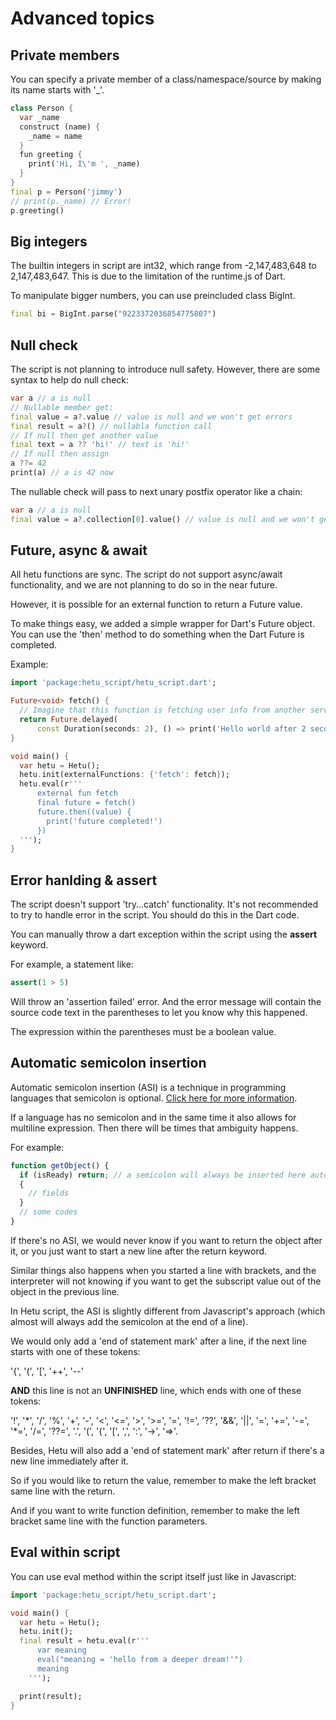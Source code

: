 # Advanced topics

## Private members

You can specify a private member of a class/namespace/source by making its name starts with '\_'.

```dart
class Person {
  var _name
  construct (name) {
    _name = name
  }
  fun greeting {
    print('Hi, I\'m ', _name)
  }
}
final p = Person('jimmy')
// print(p._name) // Error!
p.greeting()
```

## Big integers

The builtin integers in script are int32, which range from -2,147,483,648 to 2,147,483,647. This is due to the limitation of the runtime.js of Dart.

To manipulate bigger numbers, you can use preincluded class BigInt.

```dart
final bi = BigInt.parse("9223372036854775807")
```

## Null check

The script is not planning to introduce null safety. However, there are some syntax to help do null check:

```dart
var a // a is null
// Nullable member get:
final value = a?.value // value is null and we won't get errors
final result = a?() // nullabla function call
// If null then get another value
final text = a ?? 'hi!' // text is 'hi!'
// If null then assign
a ??= 42
print(a) // a is 42 now
```

The nullable check will pass to next unary postfix operator like a chain:

```dart
var a // a is null
final value = a?.collection[0].value() // value is null and we won't get errors
```

## Future, async & await

All hetu functions are sync. The script do not support async/await functionality, and we are not planning to do so in the near future.

However, it is possible for an external function to return a Future value.

To make things easy, we added a simple wrapper for Dart's Future object. You can use the 'then' method to do something when the Dart Future is completed.

Example:

```dart
import 'package:hetu_script/hetu_script.dart';

Future<void> fetch() {
  // Imagine that this function is fetching user info from another service or database.
  return Future.delayed(
      const Duration(seconds: 2), () => print('Hello world after 2 seconds!'));
}

void main() {
  var hetu = Hetu();
  hetu.init(externalFunctions: {'fetch': fetch});
  hetu.eval(r'''
      external fun fetch
      final future = fetch()
      future.then((value) {
        print('future completed!')
      })
  ''');
}
```

## Error hanlding & assert

The script doesn't support 'try...catch' functionality. It's not recommended to try to handle error in the script. You should do this in the Dart code.

You can manually throw a dart exception within the script using the **assert** keyword.

For example, a statement like:

```dart
assert(1 > 5)
```

Will throw an 'assertion failed' error. And the error message will contain the source code text in the parentheses to let you know why this happened.

The expression within the parentheses must be a boolean value.

## Automatic semicolon insertion

Automatic semicolon insertion (ASI) is a technique in programming languages that semicolon is optional. [Click here for more information](https://en.wikibooks.org/wiki/JavaScript/Automatic_semicolon_insertion).

If a language has no semicolon and in the same time it also allows for multiline expression. Then there will be times that ambiguity happens.

For example:

```javascript
function getObject() {
  if (isReady) return; // a semicolon will always be inserted here automatically by javascript engine
  {
    // fields
  }
  // some codes
}
```

If there's no ASI, we would never know if you want to return the object after it, or you just want to start a new line after the return keyword.

Similar things also happens when you started a line with brackets, and the interpreter will not knowing if you want to get the subscript value out of the object in the previous line.

In Hetu script, the ASI is slightly different from Javascript's approach (which almost will always add the semicolon at the end of a line).

We would only add a 'end of statement mark' after a line, if the next line starts with one of these tokens:

'{', '(', '[', '++', '--'

**AND** this line is not an **UNFINISHED** line, which ends with one of these tokens:

'!', '\*', '/', '%', '+', '-', '<', '<=', '>', '>=', '=', '!=', '??', '&&', '||', '=', '+=', '-=', '\*=', '/=', '??=', '.', '(', '{', '[', ',', ':', '->', '=>'.

Besides, Hetu will also add a 'end of statement mark' after return if there's a new line immediately after it.

So if you would like to return the value, remember to make the left bracket same line with the return.

And if you want to write function definition, remember to make the left bracket same line with the function parameters.

## Eval within script

You can use eval method within the script itself just like in Javascript:

```dart
import 'package:hetu_script/hetu_script.dart';

void main() {
  var hetu = Hetu();
  hetu.init();
  final result = hetu.eval(r'''
      var meaning
      eval("meaning = 'hello from a deeper dream!'")
      meaning
    ''');

  print(result);
}
```
